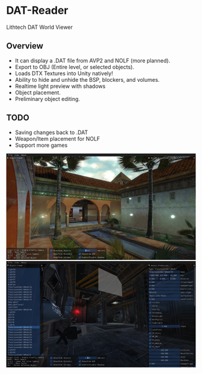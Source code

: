 # DAT-Reader
Lithtech DAT World Viewer


## **Overview**
* It can display a .DAT file from AVP2 and NOLF (more planned).
* Export to OBJ (Entire level, or selected objects).
* Loads DTX Textures into Unity natively!
* Ability to hide and unhide the BSP, blockers, and volumes.
* Realtime light preview with shadows
* Object placement.
* Preliminary object editing.

## **TODO**
* Saving changes back to .DAT
* Weapon/Item placement for NOLF
* Support more games

<p align="center">
<img src="./images/datviewer_nolf.png" alt="DatViewer66", width="738">
<img src="./images/datviewer.png" alt="DatViewer70", width="738">
</p>
